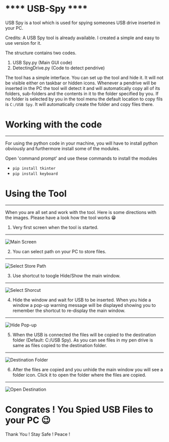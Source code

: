 # **** USB-Spy ****
USB Spy is a tool which is used for spying someones USB drive inserted in your PC.

Credits: A USB Spy tool is already available.
I created a simple and easy to use version for it.

The structure contains two codes.
1. USB Spy.py (Main GUI code)
2. DetectingDrive.py (Code to detect pendrive)

The tool has a simple interface. You can set up the tool and hide it. It will not be visible either on taskbar or hidden icons. Whenever a pendrive will be inserted in the PC the tool will detect it and will automatically copy all of its folders, sub-folders and the contents in it to the folder specified by you. If no folder is selected by you in the tool menu the default location to copy fils is `C:/USB Spy`. It will automatically create the folder and copy files there.

# Working with the code
____________________________________________
For using the python code in your machine, you will have to install python obviously and furthermore install some of the modules.

Open 'command prompt' and use these commands to install the modules

* `pip install tkinter`
* `pip install keyboard`

# Using the Tool
______________________________________________
When you are all set and work with the tool.
Here is some directions with the images. Please have a look how the tool works :grin:

1) Very first screen when the tool is started.
______________________________________________
![Main Screen](/Images/Main_Screen.jpg)

2) You can select path on your PC to store files.
______________________________________________
![Select Store Path](/Images/Select_Path.jpg)

3) Use shortcut to toogle Hide/Show the main window.
______________________________________________
![Select Shorcut](/Images/Select_Shortcut.jpg)

4) Hide the window and wait for USB to be inserted. When you hide a window a pop-up warning message will be displayed showing you to remember the shortcut to re-display the main window.
______________________________________________
![Hide Pop-up](/Images/Hide_Popup.jpg)

5) When the USB is connected the files will be copied to the destination folder (Default: C:/USB Spy). As you can see files in my pen drive is same as files copied to the destination folder.
______________________________________________
![Destination Folder](/Images/Destination_Folder.jpg)

6) After the files are copied and you unhide the main window you will see a folder icon. Click it to open the folder where the files are copied.
______________________________________________
![Open Destination](/Images/Open_Destination.jpg)

# Congrates ! You Spied USB Files to your PC :wink:

Thank You !
Stay Safe !
Peace !